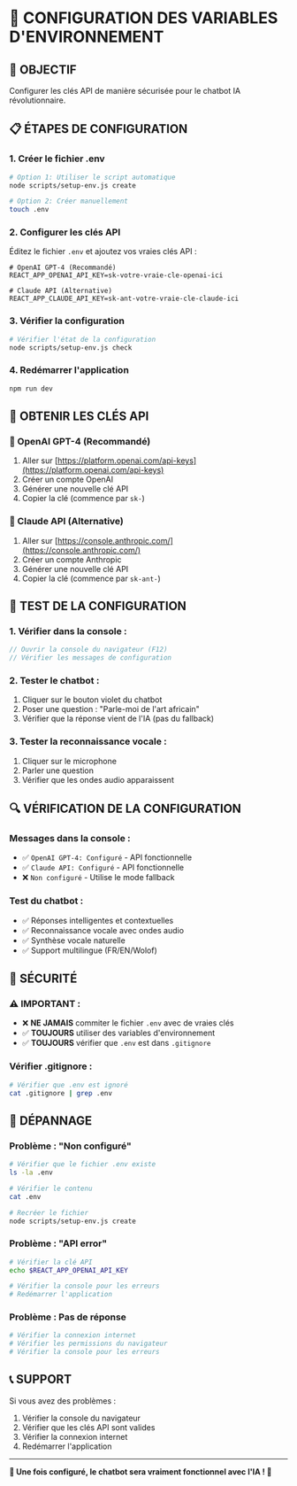 # 🔧 CONFIGURATION DES VARIABLES D'ENVIRONNEMENT

## 🎯 **OBJECTIF**

Configurer les clés API de manière sécurisée pour le chatbot IA révolutionnaire.

## 📋 **ÉTAPES DE CONFIGURATION**

### **1. Créer le fichier .env**

```bash
# Option 1: Utiliser le script automatique
node scripts/setup-env.js create

# Option 2: Créer manuellement
touch .env
```

### **2. Configurer les clés API**

Éditez le fichier `.env` et ajoutez vos vraies clés API :

```env
# OpenAI GPT-4 (Recommandé)
REACT_APP_OPENAI_API_KEY=sk-votre-vraie-cle-openai-ici

# Claude API (Alternative)
REACT_APP_CLAUDE_API_KEY=sk-ant-votre-vraie-cle-claude-ici
```

### **3. Vérifier la configuration**

```bash
# Vérifier l'état de la configuration
node scripts/setup-env.js check
```

### **4. Redémarrer l'application**

```bash
npm run dev
```

## 🔑 **OBTENIR LES CLÉS API**

### **🥇 OpenAI GPT-4 (Recommandé)**
1. Aller sur [https://platform.openai.com/api-keys](https://platform.openai.com/api-keys)
2. Créer un compte OpenAI
3. Générer une nouvelle clé API
4. Copier la clé (commence par `sk-`)

### **🥈 Claude API (Alternative)**
1. Aller sur [https://console.anthropic.com/](https://console.anthropic.com/)
2. Créer un compte Anthropic
3. Générer une nouvelle clé API
4. Copier la clé (commence par `sk-ant-`)

## 🧪 **TEST DE LA CONFIGURATION**

### **1. Vérifier dans la console :**
```javascript
// Ouvrir la console du navigateur (F12)
// Vérifier les messages de configuration
```

### **2. Tester le chatbot :**
1. Cliquer sur le bouton violet du chatbot
2. Poser une question : "Parle-moi de l'art africain"
3. Vérifier que la réponse vient de l'IA (pas du fallback)

### **3. Tester la reconnaissance vocale :**
1. Cliquer sur le microphone
2. Parler une question
3. Vérifier que les ondes audio apparaissent

## 🔍 **VÉRIFICATION DE LA CONFIGURATION**

### **Messages dans la console :**
- ✅ `OpenAI GPT-4: Configuré` - API fonctionnelle
- ✅ `Claude API: Configuré` - API fonctionnelle
- ❌ `Non configuré` - Utilise le mode fallback

### **Test du chatbot :**
- ✅ Réponses intelligentes et contextuelles
- ✅ Reconnaissance vocale avec ondes audio
- ✅ Synthèse vocale naturelle
- ✅ Support multilingue (FR/EN/Wolof)

## 🚨 **SÉCURITÉ**

### **⚠️ IMPORTANT :**
- ❌ **NE JAMAIS** commiter le fichier `.env` avec de vraies clés
- ✅ **TOUJOURS** utiliser des variables d'environnement
- ✅ **TOUJOURS** vérifier que `.env` est dans `.gitignore`

### **Vérifier .gitignore :**
```bash
# Vérifier que .env est ignoré
cat .gitignore | grep .env
```

## 🔧 **DÉPANNAGE**

### **Problème : "Non configuré"**
```bash
# Vérifier que le fichier .env existe
ls -la .env

# Vérifier le contenu
cat .env

# Recréer le fichier
node scripts/setup-env.js create
```

### **Problème : "API error"**
```bash
# Vérifier la clé API
echo $REACT_APP_OPENAI_API_KEY

# Vérifier la console pour les erreurs
# Redémarrer l'application
```

### **Problème : Pas de réponse**
```bash
# Vérifier la connexion internet
# Vérifier les permissions du navigateur
# Vérifier la console pour les erreurs
```

## 📞 **SUPPORT**

Si vous avez des problèmes :
1. Vérifier la console du navigateur
2. Vérifier que les clés API sont valides
3. Vérifier la connexion internet
4. Redémarrer l'application

---

**🎉 Une fois configuré, le chatbot sera vraiment fonctionnel avec l'IA ! 🎉**
